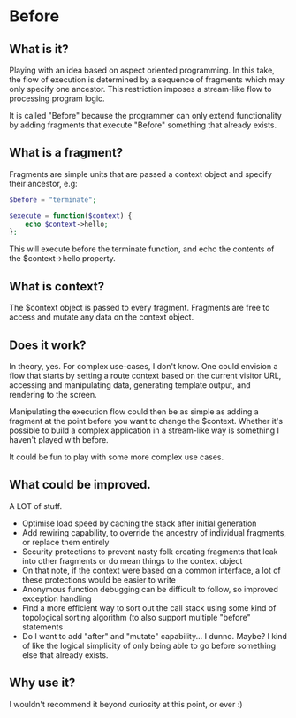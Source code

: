 # Before
## What is it?
Playing with an idea based on aspect oriented programming. In this take, the flow of execution is determined by a sequence of fragments which may only specify one ancestor. This restriction imposes a stream-like flow to processing program logic.

It is called "Before" because the programmer can only extend functionality by adding fragments that execute "Before" something that already exists.

## What is a fragment?

Fragments are simple units that are passed a context object and specify their ancestor, e.g:

```php
$before = "terminate";

$execute = function($context) {
	echo $context->hello;
};
```

This will execute before the terminate function, and echo the contents of the $context->hello property.

## What is context?

The $context object is passed to every fragment. Fragments are free to access and mutate any data on the context object.

## Does it work?

In theory, yes. For complex use-cases, I don't know. One could envision a flow that starts by setting a route context based on the current visitor URL, accessing and manipulating data, generating template output, and rendering to the screen.

Manipulating the execution flow could then be as simple as adding a fragment at the point before you want to change the $context. Whether it's possible to build a complex application in a stream-like way is something I haven't played with before.

It could be fun to play with some more complex use cases.

## What could be improved.

A LOT of stuff.

* Optimise load speed by caching the stack after initial generation
* Add rewiring capability, to override the ancestry of individual fragments, or replace them entirely
* Security protections to prevent nasty folk creating fragments that leak into other fragments or do mean things to the context object
* On that note, if the context were based on a common interface, a lot of these protections would be easier to write
* Anonymous function debugging can be difficult to follow, so improved exception handling
* Find a more efficient way to sort out the call stack using some kind of topological sorting algorithm (to also support multiple "before" statements
* Do I want to add "after" and "mutate" capability... I dunno.  Maybe? I kind of like the logical simplicity of only being able to go before something else that already exists.

## Why use it?

I wouldn't recommend it beyond curiosity at this point, or ever :)

